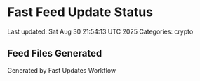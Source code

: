# Fast Feed Update Status
Last updated: Sat Aug 30 21:54:13 UTC 2025
Categories: crypto

## Feed Files Generated

Generated by Fast Updates Workflow
